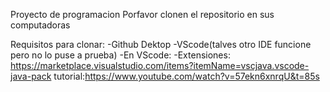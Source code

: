 Proyecto de programacion
Porfavor clonen el repositorio en sus computadoras

Requisitos para clonar:
-Github Dektop
-VScode(talves otro IDE funcione pero no lo puse a prueba)
  -En VScode:
    -Extensiones:
      https://marketplace.visualstudio.com/items?itemName=vscjava.vscode-java-pack
      tutorial:https://www.youtube.com/watch?v=57ekn6xnrqU&t=85s
      

